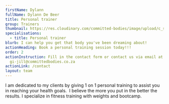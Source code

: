 ```yaml
---
firstName: Dylann
fullName: Dylann De Beer
title: Personal trainer
group: Trainers
thumbnail: https://res.cloudinary.com/committed-bodies/image/upload/c_scale,f_auto,q_auto,w_600/v1644513245/trainers/Dylan%20De%20Beer/dylann-trainer.png
specialisations:
  - title: Personal trainer
blurb: I can help you get that body you've been dreaming about!
actionHeading: Book a personal training session today!!!
order: 2
actionInstruction: Fill in the contact form or contact us via email at
  gi-jill@committedbodies.co.za
actionLink: /contact
layout: team
---
```

I am dedicated to my clients by giving 1 on 1 personal training to assist you in reaching your health goals.  I believe the more you put in the better the results. I specialize in fitness training with weights and bootcamp.